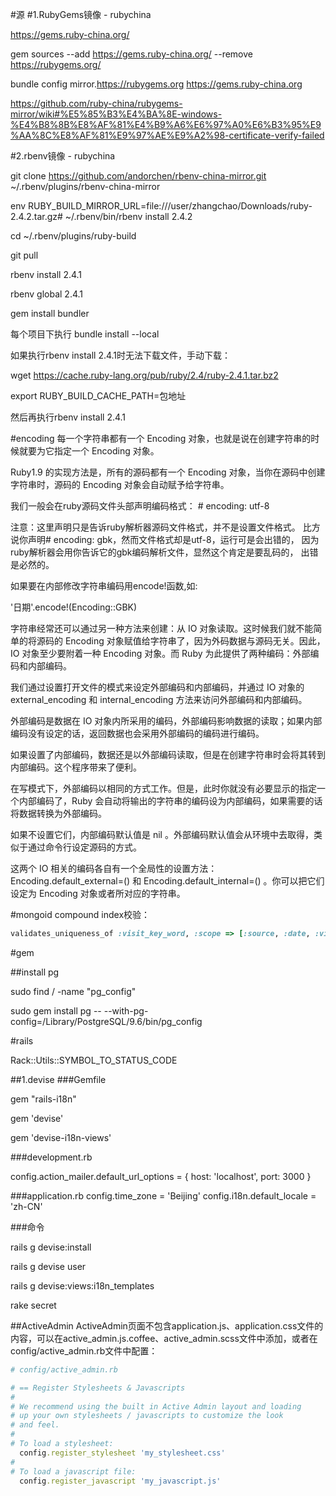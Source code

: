 #源
#1.RubyGems镜像 - rubychina

https://gems.ruby-china.org/

gem sources --add https://gems.ruby-china.org/ --remove https://rubygems.org/

bundle config mirror.https://rubygems.org https://gems.ruby-china.org

https://github.com/ruby-china/rubygems-mirror/wiki#%E5%85%B3%E4%BA%8E-windows-%E4%B8%8B%E8%AF%81%E4%B9%A6%E6%97%A0%E6%B3%95%E9%AA%8C%E8%AF%81%E9%97%AE%E9%A2%98-certificate-verify-failed

#2.rbenv镜像 - rubychina

git clone https://github.com/andorchen/rbenv-china-mirror.git ~/.rbenv/plugins/rbenv-china-mirror

env RUBY_BUILD_MIRROR_URL=file:///user/zhangchao/Downloads/ruby-2.4.2.tar.gz# ~/.rbenv/bin/rbenv install 2.4.2

cd ~/.rbenv/plugins/ruby-build

git pull

rbenv install 2.4.1

rbenv global 2.4.1

gem install bundler

每个项目下执行
bundle install --local

如果执行rbenv install 2.4.1时无法下载文件，手动下载：

wget https://cache.ruby-lang.org/pub/ruby/2.4/ruby-2.4.1.tar.bz2

export RUBY_BUILD_CACHE_PATH=包地址

然后再执行rbenv install 2.4.1


#encoding
每一个字符串都有一个 Encoding 对象，也就是说在创建字符串的时候就要为它指定一个 Encoding 对象。

Ruby1.9 的实现方法是，所有的源码都有一个 Encoding 对象，当你在源码中创建字符串时，源码的 Encoding 对象会自动赋予给字符串。

我们一般会在ruby源码文件头部声明编码格式： # encoding: utf-8

注意：这里声明只是告诉ruby解析器源码文件格式，并不是设置文件格式。
比方说你声明# encoding: gbk，然而文件格式却是utf-8，运行可是会出错的，
因为ruby解析器会用你告诉它的gbk编码解析文件，显然这个肯定是要乱码的， 出错是必然的。

如果要在内部修改字符串编码用encode!函数,如:

'日期'.encode!(Encoding::GBK)

字符串经常还可以通过另一种方法来创建：从 IO 对象读取。这时候我们就不能简单的将源码的 Encoding 对象赋值给字符串了，因为外码数据与源码无关。因此，IO 对象至少要附着一种 Encoding 对象。而 Ruby 为此提供了两种编码：外部编码和内部编码。

我们通过设置打开文件的模式来设定外部编码和内部编码，并通过 IO 对象的 external_encoding 和 internal_encoding 方法来访问外部编码和内部编码。

外部编码是数据在 IO 对象内所采用的编码，外部编码影响数据的读取；如果内部编码没有设定的话，返回数据也会采用外部编码的编码进行编码。

如果设置了内部编码，数据还是以外部编码读取，但是在创建字符串时会将其转到内部编码。这个程序带来了便利。

在写模式下，外部编码以相同的方式工作。但是，此时你就没有必要显示的指定一个内部编码了，Ruby 会自动将输出的字符串的编码设为内部编码，如果需要的话将数据转换为外部编码。

如果不设置它们，内部编码默认值是 nil 。外部编码默认值会从环境中去取得，类似于通过命令行设定源码的方式。

这两个 IO 相关的编码各自有一个全局性的设置方法：Encoding.default_external=() 和 Encoding.default_internal=() 。你可以把它们设定为 Encoding 对象或者所对应的字符串。

#mongoid
compound index校验：

```ruby
validates_uniqueness_of :visit_key_word, :scope => [:source, :date, :visit_number, :deal_key_word, :deal_number]
```

#gem

##install pg

sudo find / -name "pg_config"

sudo gem install pg -- --with-pg-config=/Library/PostgreSQL/9.6/bin/pg_config

#rails


Rack::Utils::SYMBOL_TO_STATUS_CODE 


##1.devise
###Gemfile

gem "rails-i18n"

gem 'devise'

gem 'devise-i18n-views'

###development.rb

config.action_mailer.default_url_options = { host: 'localhost', port: 3000 }

###application.rb
config.time_zone = 'Beijing'
config.i18n.default_locale = 'zh-CN'

###命令

rails g devise:install

rails g devise user

rails g devise:views:i18n_templates

rake secret

##ActiveAdmin
ActiveAdmin页面不包含application.js、application.css文件的内容，可以在active_admin.js.coffee、active_admin.scss文件中添加，或者在config/active_admin.rb文件中配置：

```ruby
# config/active_admin.rb

# == Register Stylesheets & Javascripts
#
# We recommend using the built in Active Admin layout and loading
# up your own stylesheets / javascripts to customize the look
# and feel.
#
# To load a stylesheet:
  config.register_stylesheet 'my_stylesheet.css'
#
# To load a javascript file:
  config.register_javascript 'my_javascript.js'
```